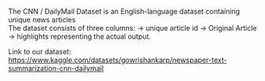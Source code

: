 The CNN / DailyMail Dataset is an English-language dataset containing unique news articles  
The dataset consists of three columns: 
-> unique article id
-> Original Article
-> highlights representing the actual output.

Link to our dataset:
https://www.kaggle.com/datasets/gowrishankarp/newspaper-text-summarization-cnn-dailymail


